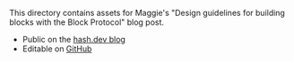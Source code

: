 This directory contains assets for Maggie's "Design guidelines for building blocks with the Block Protocol" blog post.

- Public on the [hash.dev blog](https://hash.dev/blog/block-design)
- Editable on [GitHub](https://github.com/hashintel/hash/blob/main/sites/hashdev/src/_pages/blog/1_block-design.mdx)
